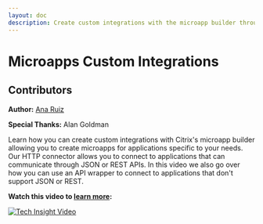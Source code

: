 ```yaml
---
layout: doc
description: Create custom integrations with the microapp builder through the HTTP connector.
---
```

# Microapps Custom Integrations

## Contributors

**Author:** [Ana Ruiz](https://twitter.com/mobileruiz)

**Special Thanks:** Alan Goldman

Learn how you can create custom integrations with Citrix's microapp builder allowing you to create microapps for applications specific to your needs. Our HTTP connector allows you to connect to applications that can communicate through JSON or REST APIs. In this video we also go over how you can use an API wrapper to connect to applications that don't support JSON or REST.

**Watch this video to [learn more](https://www.youtube.com/watch?v=xbuyNoPtdac):**

[![Tech Insight Video](/en-us/tech-zone/learn/media/shared_video-placeholder.png)](https://www.youtube.com/watch?v=xbuyNoPtdac)

